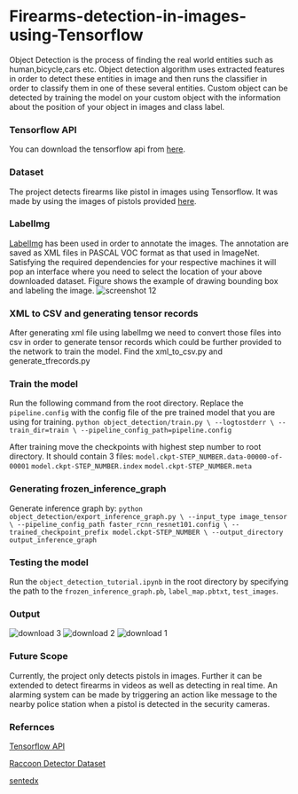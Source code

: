 # Firearms-detection-in-images-using-Tensorflow


Object Detection is the process of finding the real world entities such as human,bicycle,cars etc. Object detection algorithm uses extracted features in order to detect these entities in image and then runs the classifier in order to classify them in one of these several entities. Custom object can be detected by training the model on your custom object with the information about the position of your object in images and class label. 

### Tensorflow API

You can download the tensorflow api from [here](https://github.com/tensorflow/models/tree/master/research/object_detection).
### Dataset

The project detects firearms like pistol in images using Tensorflow. It was made by using the images of pistols provided [here](https://sci2s.ugr.es/weapons-detection). 

### LabelImg

[LabelImg](https://github.com/tzutalin/labelImg) has been used in order to annotate the images. The annotation are saved as XML files in PASCAL VOC format as that used in ImageNet. Satisfying the required dependencies for your respective machines it will pop an interface where you need to select the location of your above downloaded dataset. Figure shows the example of drawing bounding box and labeling the image.
![screenshot 12](https://user-images.githubusercontent.com/20052459/45665781-35309200-bb30-11e8-81e3-4290f5415752.png)

### XML to CSV and generating tensor records

After generating xml file using labelImg we need to convert those files into csv in order to generate tensor records which could be further provided to the network to train the model. Find the xml_to_csv.py and generate_tfrecords.py

### Train the model
Run the following command from the root directory. Replace the `pipeline.config` with the config file of the pre trained model that you are using for training.
`python object_detection/train.py \
        --logtostderr \
        --train_dir=train \
        --pipeline_config_path=pipeline.config`
        
After training move the checkpoints with highest step number to root directory. It should contain 3 files:
`model.ckpt-STEP_NUMBER.data-00000-of-00001`
`model.ckpt-STEP_NUMBER.index`
`model.ckpt-STEP_NUMBER.meta`

### Generating frozen_inference_graph

Generate inference graph by:
`python object_detection/export_inference_graph.py \
        --input_type image_tensor \
        --pipeline_config_path faster_rcnn_resnet101.config \
        --trained_checkpoint_prefix model.ckpt-STEP_NUMBER \
        --output_directory output_inference_graph`
### Testing the model
Run the `object_detection_tutorial.ipynb` in the root directory by specifying the path to the `frozen_inference_graph.pb`, `label_map.pbtxt`, `test_images`.

### Output
![download 3](https://user-images.githubusercontent.com/20052459/45665884-b0924380-bb30-11e8-99b2-574abbfcbaff.png)
![download 2](https://user-images.githubusercontent.com/20052459/45665898-c99af480-bb30-11e8-9d5c-8701ee27d891.png)
![download 1](https://user-images.githubusercontent.com/20052459/45665908-dae40100-bb30-11e8-9576-02afbf1c8928.png)

### Future Scope
Currently, the project only detects pistols in images. Further it can be extended to detect firearms in videos as well as detecting in real time. An alarming system can be made by triggering an action like message to the nearby police station when a pistol is detected in the security cameras.

### Refernces
[Tensorflow API](https://github.com/tensorflow/models/tree/master/research/object_detection)

[Raccoon Detector Dataset](https://github.com/datitran/raccoon_dataset)

[sentedx](https://www.youtube.com/playlist?list=PLQVvvaa0QuDcNK5GeCQnxYnSSaar2tpku)



